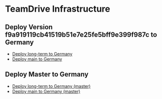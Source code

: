 # TeamDrive Infrastructure

## Deploy Version f9a919119cb41519b51e7e25fe5bff9e399f987c to Germany

- <a href="https://portal.microsoftazure.de/#create/Microsoft.Template/uri/https%3A%2F%2Fraw.githubusercontent.com%2FTeamDrive%2Fazure%2Ff9a919119cb41519b51e7e25fe5bff9e399f987c%2FARM%2Flongterm.json" target="_blank">Deploy long-term to Germany</a>
- <a href="https://portal.microsoftazure.de/#create/Microsoft.Template/uri/https%3A%2F%2Fraw.githubusercontent.com%2FTeamDrive%2Fazure%2Ff9a919119cb41519b51e7e25fe5bff9e399f987c%2FARM%2Fazuredeploy.json" target="_blank">Deploy main to Germany</a>

## Deploy Master to Germany

- <a href="https://portal.microsoftazure.de/#create/Microsoft.Template/uri/https%3A%2F%2Fraw.githubusercontent.com%2FTeamDrive%2Fazure%2Fmaster%2FARM%2Flongterm.json" target="_blank">Deploy long-term to Germany (master)</a>
- <a href="https://portal.microsoftazure.de/#create/Microsoft.Template/uri/https%3A%2F%2Fraw.githubusercontent.com%2FTeamDrive%2Fazure%2Fmaster%2FARM%2Fazuredeploy.json" target="_blank">Deploy main to Germany (master)</a>

